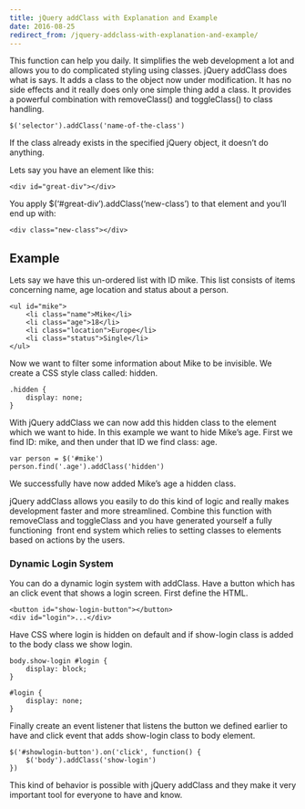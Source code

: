 ```yaml
---
title: jQuery addClass with Explanation and Example
date: 2016-08-25
redirect_from: /jquery-addclass-with-explanation-and-example/
---
```

This function can help you daily. It simplifies the web development a lot and allows you to do complicated styling using classes. jQuery addClass does what is says. It adds a class to the object now under modification. It has no side effects and it really does only one simple thing add a class. It provides a powerful combination with removeClass() and toggleClass() to class handling.

```
$('selector').addClass('name-of-the-class')
```

If the class already exists in the specified jQuery object, it doesn’t do anything.

Lets say you have an element like this:

```
<div id="great-div"></div>
```

You apply $(‘#great-div’).addClass(‘new-class’) to that element and you’ll end up with:

```
<div class="new-class"></div>
```

Example
-------

Lets say we have this un-ordered list with ID mike. This list consists of items concerning name, age location and status about a person.

```
<ul id="mike">
    <li class="name">Mike</li>
    <li class="age">18</li>
    <li class="location">Europe</li>
    <li class="status">Single</li>
</ul>
```

Now we want to filter some information about Mike to be invisible. We create a CSS style class called: hidden.

```
.hidden {
    display: none;
}
```

With jQuery addClass we can now add this hidden class to the element which we want to hide. In this example we want to hide Mike’s age. First we find ID: mike, and then under that ID we find class: age.

```
var person = $('#mike')
person.find('.age').addClass('hidden')
```

We successfully have now added Mike’s age a hidden class.

jQuery addClass allows you easily to do this kind of logic and really makes development faster and more streamlined. Combine this function with removeClass and toggleClass and you have generated yourself a fully functioning  front end system which relies to setting classes to elements based on actions by the users.

### Dynamic Login System

You can do a dynamic login system with addClass. Have a button which has an click event that shows a login screen. First define the HTML.

```
<button id="show-login-button"></button>
<div id="login">...</div>
```

Have CSS where login is hidden on default and if show-login class is added to the body class we show login.

```
body.show-login #login {
    display: block;
}
 
#login {
    display: none;
}
```

Finally create an event listener that listens the button we defined earlier to have and click event that adds show-login class to body element.

```
$('#showlogin-button').on('click', function() {
    $('body').addClass('show-login')
})
```

This kind of behavior is possible with jQuery addClass and they make it very important tool for everyone to have and know.